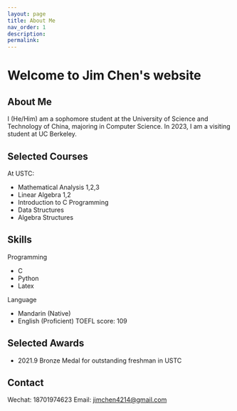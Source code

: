 ```yaml
---
layout: page
title: About Me
nav_order: 1
description: 
permalink: 
---
```


# Welcome to Jim Chen's website


	
	
## About Me	

I (He/Him) am a sophomore student at the University of Science and Technology of China, majoring in Computer Science. In 2023, I am a visiting student at UC Berkeley.

## Selected Courses

At USTC:
- Mathematical Analysis 1,2,3
- Linear Algebra 1,2
- Introduction to C Programming
- Data Structures
- Algebra Structures

## Skills

Programming
- C
- Python
- Latex

Language
- Mandarin (Native)
- English (Proficient) TOEFL score: 109

## Selected Awards

- 2021.9 Bronze Medal for outstanding freshman in USTC

## Contact

Wechat: 18701974623
Email: jimchen4214@gmail.com



















